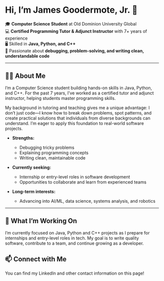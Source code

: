 # Hi, I’m James Goodermote, Jr. 👋

🎓 **Computer Science Student** at Old Dominion University Global  
💻 **Certified Programming Tutor & Adjunct Instructor** with 7+ years of experience  
🖥️ Skilled in **Java, Python, and C++**  
🔎 Passionate about **debugging, problem-solving, and writing clean, understandable code**

---

## 🧑‍🏫 About Me

I’m a Computer Science student building hands-on skills in Java, Python, and C++. For the past 7 years, I’ve worked as a certified tutor and adjunct instructor, helping students master programming skills.

My background in tutoring and teaching gives me a unique advantage: I don’t just code—I know how to break down problems, spot patterns, and create practical solutions that individuals from diverse backgrounds can understand. I’m eager to apply this foundation to real-world software projects.

- **Strengths:**  
  - Debugging tricky problems  
  - Explaining programming concepts  
  - Writing clean, maintainable code

- **Currently seeking:**  
  - Internship or entry-level roles in software development  
  - Opportunities to collaborate and learn from experienced teams

- **Long-term interests:**  
  - Advancing into AI/ML, data science, systems analysis, and robotics

---

## 🌱 What I’m Working On

I’m currently focused on Java, Python and C++ projects as I prepare for internships and entry-level roles in tech. My goal is to write quality software, contribute to a team, and continue growing as a developer.

## 📫 Connect with Me

You can find my LinkedIn and other contact information on this page!
